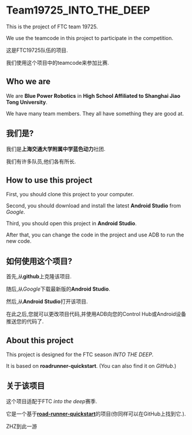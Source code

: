 # Team19725_INTO_THE_DEEP

This is the project of FTC team 19725. 

We use the teamcode in this project to participate in the competition.

这是FTC19725队伍的项目.

我们使用这个项目中的teamcode来参加比赛.  

## Who we are

We are **Blue Power Robotics** in **High School Affiliated to Shanghai Jiao Tong University**.

We have many team members. They all have something they are good at.

## 我们是?

我们是**上海交通大学附属中学蓝色动力**社团.

我们有许多队员,他们各有所长.  

## How to use this project

First, you should clone this project to your computer.

Second, you should download and install the latest **Android Studio** from *Google*.

Third, you should open this project in **Android Studio**.

After that, you can change the code in the project and use ADB to run the new code.

## 如何使用这个项目?

首先,从**github**上克隆该项目.

随后,从*Google*下载最新版的**Android Studio**.

然后,从**Android Studio**打开该项目.

在此之后,您就可以更改项目代码,并使用ADB向您的Control Hub或Android设备推送您的代码了.  

## About this project

This project is designed for the FTC season *INTO THE DEEP*.

It is based on **roadrunner-quickstart**. (You can also find it on *GitHub*.)

## 关于该项目

这个项目适配于FTC *into the deep*赛季.

它是一个基于[**road-runner-quickstart**](https://github.com/acmerobotics/road-runner-quickstart)的项目(你同样可以在GitHub上找到它.).


ZHZ到此一游